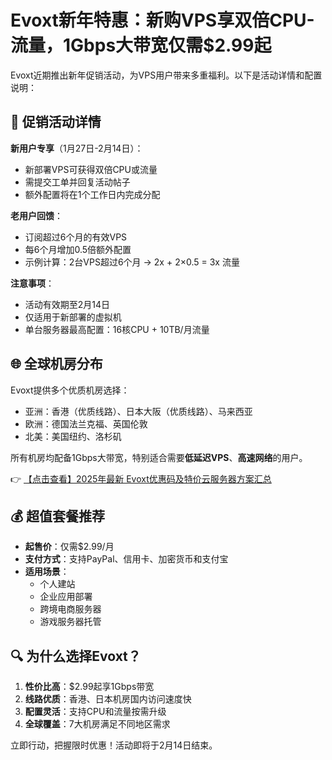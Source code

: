# Evoxt新年特惠：新购VPS享双倍CPU-流量，1Gbps大带宽仅需$2.99起

Evoxt近期推出新年促销活动，为VPS用户带来多重福利。以下是活动详情和配置说明：

## 🎁 促销活动详情

**新用户专享**（1月27日-2月14日）：
- 新部署VPS可获得双倍CPU或流量
- 需提交工单并回复活动帖子
- 额外配置将在1个工作日内完成分配

**老用户回馈**：
- 订阅超过6个月的有效VPS
- 每6个月增加0.5倍额外配置
- 示例计算：2台VPS超过6个月 → 2x + 2×0.5 = 3x 流量

**注意事项**：
- 活动有效期至2月14日
- 仅适用于新部署的虚拟机
- 单台服务器最高配置：16核CPU + 10TB/月流量

## 🌐 全球机房分布

Evoxt提供多个优质机房选择：
- 亚洲：香港（优质线路）、日本大阪（优质线路）、马来西亚
- 欧洲：德国法兰克福、英国伦敦
- 北美：美国纽约、洛杉矶

所有机房均配备1Gbps大带宽，特别适合需要**低延迟VPS**、**高速网络**的用户。

👉 [【点击查看】2025年最新 Evoxt优惠码及特价云服务器方案汇总](https://bit.ly/evoxt)

## 💰 超值套餐推荐

- **起售价**：仅需$2.99/月
- **支付方式**：支持PayPal、信用卡、加密货币和支付宝
- **适用场景**：
  - 个人建站
  - 企业应用部署
  - 跨境电商服务器
  - 游戏服务器托管

## 🔍 为什么选择Evoxt？

1. **性价比高**：$2.99起享1Gbps带宽
2. **线路优质**：香港、日本机房国内访问速度快
3. **配置灵活**：支持CPU和流量按需升级
4. **全球覆盖**：7大机房满足不同地区需求

立即行动，把握限时优惠！活动即将于2月14日结束。